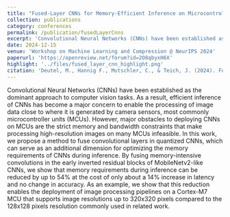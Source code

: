 ```yaml
---
title: "Fused-Layer CNNs for Memory-Efficient Inference on Microcontrollers"
collection: publications
category: conferences
permalink: /publication/fusedLayerCnns
excerpt: 'Convolutional Neural Networks (CNNs) have been established as the dominant approach to computer vision tasks. As a result, efficient inference of CNNs has become a major concern to enable the processing of image data close to where it is generated by camera sensors, most commonly microcontroller units (MCUs). However, major obstacles to deploying CNNs on MCUs are the strict memory and bandwidth constraints that make processing high-resolution images on many MCUs infeasible. In this work, we propose a method to fuse convolutional layers in quantized CNNs, which can serve as an additional dimension for optimizing the memory requirements of CNNs during inference. By fusing memory-intensive convolutions in the early inverted residual blocks of MobileNetv2-like CNNs, we show that memory requirements during inference can be reduced by up to 54% at the cost of only about a 14% increase in latency and no change in accuracy. As an example, we show that this reduction enables the deployment of image processing pipelines on a Cortex-M7 MCU that supports image resolutions up to 320x320 pixels compared to the 128x128 pixels resolution commonly used in related work.'
date: 2024-12-15
venue: 'Workshop on Machine Learning and Compression @ NeurIPS 2024'
paperurl: 'https://openreview.net/forum?id=2O8qbyxH6X'
highlight: '../files/fused_layer_cnn_highlight.png'
citation: 'Deutel, M., Hannig F., Mutschler, C., & Teich, J. (2024). Fused-Layer CNNs for Memory-Efficient Inference on Microcontrollers. In Workshop on Machine Learning and Compression @ NeurIPS 2024.'
---
```


Convolutional Neural Networks (CNNs) have been established as the dominant approach to computer vision tasks. As a result, efficient inference of CNNs has become a major concern to enable the processing of image data close to where it is generated by camera sensors, most commonly microcontroller units (MCUs). However, major obstacles to deploying CNNs on MCUs are the strict memory and bandwidth constraints that make processing high-resolution images on many MCUs infeasible. In this work, we propose a method to fuse convolutional layers in quantized CNNs, which can serve as an additional dimension for optimizing the memory requirements of CNNs during inference. By fusing memory-intensive convolutions in the early inverted residual blocks of MobileNetv2-like CNNs, we show that memory requirements during inference can be reduced by up to 54% at the cost of only about a 14% increase in latency and no change in accuracy. As an example, we show that this reduction enables the deployment of image processing pipelines on a Cortex-M7 MCU that supports image resolutions up to 320x320 pixels compared to the 128x128 pixels resolution commonly used in related work.